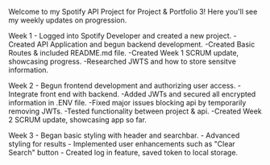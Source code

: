 Welcome to my Spotify API Project for Project & Portfolio 3!
Here you'll see my weekly updates on progression. 

Week 1 - Logged into Spotify Developer and created a new project.
        - Created API Application and begun backend development.
        -Created Basic Routes & included README.md file.
        -Created Week 1 SCRUM update, showcasing progress.
        -Researched JWTS and how to store sensitve information.

Week 2 - Begun frontend development and authorizing user access.
        -Integrate front end with backend.
        -Added JWTs and secured all encrypted information in .ENV file.
        -Fixed major issues blocking api by temporarily removing JWTs.
        -Tested functionality between project & api.
        -Created Week 2 SCRUM update, showcasing app so far.

Week 3  - Began basic styling with header and searchbar.
        - Advanced styling for results 
        - Implemented user enhancements such as "Clear Search" button
        - Created log in feature, saved token to local storage.